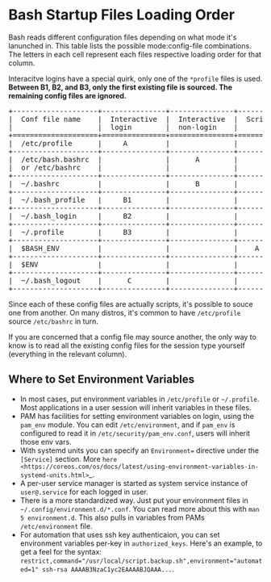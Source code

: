 # Bash Startup Files Loading Order

Bash reads different configuration files depending on what mode it's lanunched
in. This table lists the possible mode:config-file combinations. The letters in
each cell represent each files respective loading order for that column.

Interacitve logins have a special quirk, only one of the ``*profile`` files is used.
**Between B1, B2, and B3, only the first existing file is sourced. The remaining
config files are ignored.**
<pre>
+--------------------+---------------+---------------+----------+----------+
|  Conf file name    |  Interactive  |  Interactive  |  Script  |  POSIX   |
|                    |  login        |  non-login    |          |  script  |
+====================+===============+===============+==========+==========+
|  /etc/profile      |     A         |               |          |          |
+--------------------+---------------+---------------+----------+----------+
|  /etc/bash.bashrc  |               |      A        |          |          |
|  or /etc/bashrc    |               |               |          |          |
+--------------------+---------------+---------------+----------+----------+
|  ~/.bashrc         |               |      B        |          |          |
+--------------------+---------------+---------------+----------+----------+
|  ~/.bash_profile   |     B1        |               |          |          |
+--------------------+---------------+---------------+----------+----------+
|  ~/.bash_login     |     B2        |               |          |          |
+--------------------+---------------+---------------+----------+----------+
|  ~/.profile        |     B3        |               |          |          |
+--------------------+---------------+---------------+----------+----------+
|  $BASH_ENV         |               |               |    A     |          |
+--------------------+---------------+---------------+----------+----------+
|  $ENV              |               |               |          |    A     |
+--------------------+---------------+---------------+----------+----------+
|  ~/.bash_logout    |      C        |               |          |          |
+--------------------+---------------+---------------+----------+----------+
</pre>

Since each of these config files are actually scripts, it's possible to souce 
one from another. On many distros, it's common to have ``/etc/profile`` source
``/etc/bashrc`` in turn.

If you are concerned that a config file may source another, the only way to know
is to read all the existing config files for the session type yourself (everything
in the relevant column).


Where to Set Environment Variables
----------------------------------
* In most cases, put environment variables in ``/etc/profile`` or ``~/.profile``. Most
  applications in a user session will inherit variables in these files.
* PAM  has facilities for setting environment variables on login, using the
  ``pam_env`` module. You can edit ``/etc/environment``, and if ``pam_env`` is configured
  to read it in ``/etc/security/pam_env.conf``, users will inherit those env vars.
* With systemd units you can specify an ``Environment=`` directive under the ``[Service]`` section.
  More `here <https://coreos.com/os/docs/latest/using-environment-variables-in-systemd-units.html>`_.
* A per-user service manager is started as system service instance of ``user@.service`` for each logged in user.
* There is a more standardized way. Just put your environment files in ``~/.config/environment.d/*.conf``.
  You can read more about this with ``man 5 environment.d``. This also pulls in variables from PAMs
  ``/etc/environment`` file.
* For automation that uses ssh key authenticaion, you can set environment variables
  per-key in ``authorized_keys``. Here's an example, to get a feel for the syntax:
  ``restrict,command="/usr/local/script.backup.sh",environment="automated=1" ssh-rsa AAAAB3NzaC1yc2EAAAABJQAAA...``.
